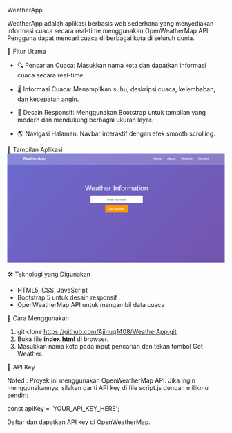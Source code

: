 WeatherApp

WeatherApp adalah aplikasi berbasis web sederhana yang menyediakan informasi cuaca secara real-time menggunakan OpenWeatherMap API. Pengguna dapat mencari cuaca di berbagai kota di seluruh dunia.

🚀 Fitur Utama

- 🔍 Pencarian Cuaca: Masukkan nama kota dan dapatkan informasi cuaca secara real-time.

- 🌡 Informasi Cuaca: Menampilkan suhu, deskripsi cuaca, kelembaban, dan kecepatan angin.

- 🎨 Desain Responsif: Menggunakan Bootstrap untuk tampilan yang modern dan mendukung berbagai ukuran layar.

- 🌎 Navigasi Halaman: Navbar interaktif dengan efek smooth scrolling.

📸 Tampilan Aplikasi
<img src= weather-preview.png alt="WeatherApp Preview">

🛠️ Teknologi yang Digunakan
- HTML5, CSS, JavaScript
- Bootstrap 5 untuk desain responsif
- OpenWeatherMap API untuk mengambil data cuaca

🔧 Cara Menggunakan

1. git clone https://github.com/Ajinug1408/WeatherApp.git
2. Buka file **index.html** di browser.
3. Masukkan nama kota pada input pencarian dan tekan tombol Get Weather.

🔑 API Key

Noted : 
Proyek ini menggunakan OpenWeatherMap API. Jika ingin menggunakannya, silakan ganti API key di file script.js dengan milikmu sendiri:

const apiKey = 'YOUR_API_KEY_HERE';

Daftar dan dapatkan API key di OpenWeatherMap.
